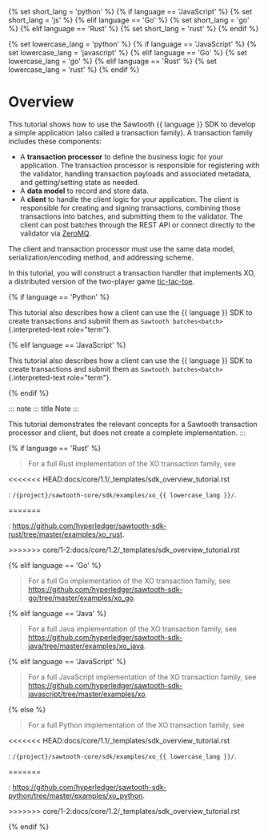 {% set short_lang = \'python\' %} {% if language == \'JavaScript\' %} {%
set short_lang = \'js\' %} {% elif language == \'Go\' %} {% set
short_lang = \'go\' %} {% elif language == \'Rust\' %} {% set short_lang
= \'rust\' %} {% endif %}

{% set lowercase_lang = \'python\' %} {% if language == \'JavaScript\'
%} {% set lowercase_lang = \'javascript\' %} {% elif language == \'Go\'
%} {% set lowercase_lang = \'go\' %} {% elif language == \'Rust\' %} {%
set lowercase_lang = \'rust\' %} {% endif %}

# Overview

This tutorial shows how to use the Sawtooth {{ language }} SDK to
develop a simple application (also called a transaction family). A
transaction family includes these components:

-   A **transaction processor** to define the business logic for your
    application. The transaction processor is responsible for
    registering with the validator, handling transaction payloads and
    associated metadata, and getting/setting state as needed.
-   A **data model** to record and store data.
-   A **client** to handle the client logic for your application. The
    client is responsible for creating and signing transactions,
    combining those transactions into batches, and submitting them to
    the validator. The client can post batches through the REST API or
    connect directly to the validator via [ZeroMQ](http://zeromq.org).

The client and transaction processor must use the same data model,
serialization/encoding method, and addressing scheme.

In this tutorial, you will construct a transaction handler that
implements XO, a distributed version of the two-player game
[tic-tac-toe](https://en.wikipedia.org/wiki/Tic-tac-toe).

{% if language == \'Python\' %}

This tutorial also describes how a client can use the {{ language }} SDK
to create transactions and submit them as
`Sawtooth batches<batch>`{.interpreted-text role="term"}.

{% elif language == \'JavaScript\' %}

This tutorial also describes how a client can use the {{ language }} SDK
to create transactions and submit them as
`Sawtooth batches<batch>`{.interpreted-text role="term"}.

{% endif %}

::: note
::: title
Note
:::

This tutorial demonstrates the relevant concepts for a Sawtooth
transaction processor and client, but does not create a complete
implementation.
:::

{% if language == \'Rust\' %}

> For a full Rust implementation of the XO transaction family, see

\<\<\<\<\<\<\< HEAD:docs/core/1.1/\_templates/sdk_overview_tutorial.rst

:   `/{project}/sawtooth-core/sdk/examples/xo_{{ lowercase_lang }}/`.

=======

:   <https://github.com/hyperledger/sawtooth-sdk-rust/tree/master/examples/xo_rust>.

\>\>\>\>\>\>\>
core/1-2:docs/core/1.2/\_templates/sdk_overview_tutorial.rst

{% elif language == \'Go\' %}

> For a full Go implementation of the XO transaction family, see
> <https://github.com/hyperledger/sawtooth-sdk-go/tree/master/examples/xo_go>.

{% elif language == \'Java\' %}

> For a full Java implementation of the XO transaction family, see
> <https://github.com/hyperledger/sawtooth-sdk-java/tree/master/examples/xo_java>.

{% elif language == \'JavaScript\' %}

> For a full JavaScript implementation of the XO transaction family, see
> <https://github.com/hyperledger/sawtooth-sdk-javascript/tree/master/examples/xo>.

{% else %}

> For a full Python implementation of the XO transaction family, see

\<\<\<\<\<\<\< HEAD:docs/core/1.1/\_templates/sdk_overview_tutorial.rst

:   `/{project}/sawtooth-core/sdk/examples/xo_{{ lowercase_lang }}/`.

=======

:   <https://github.com/hyperledger/sawtooth-sdk-python/tree/master/examples/xo_python>.

\>\>\>\>\>\>\>
core/1-2:docs/core/1.2/\_templates/sdk_overview_tutorial.rst

{% endif %}
